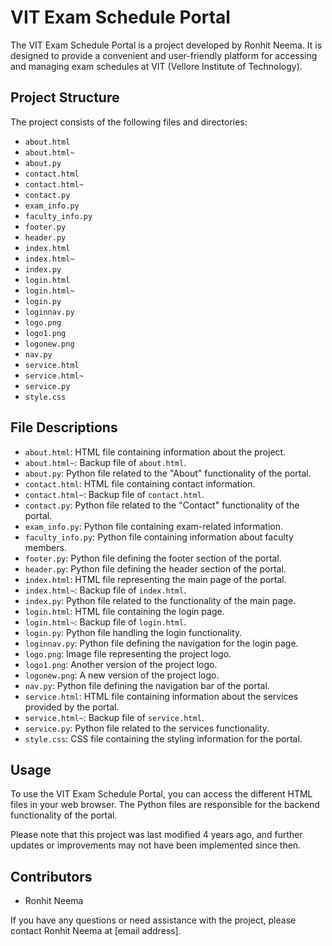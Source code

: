 # VIT Exam Schedule Portal

The VIT Exam Schedule Portal is a project developed by Ronhit Neema. It is designed to provide a convenient and user-friendly platform for accessing and managing exam schedules at VIT (Vellore Institute of Technology).

## Project Structure

The project consists of the following files and directories:

- `about.html`
- `about.html~`
- `about.py`
- `contact.html`
- `contact.html~`
- `contact.py`
- `exam_info.py`
- `faculty_info.py`
- `footer.py`
- `header.py`
- `index.html`
- `index.html~`
- `index.py`
- `login.html`
- `login.html~`
- `login.py`
- `loginnav.py`
- `logo.png`
- `logo1.png`
- `logonew.png`
- `nav.py`
- `service.html`
- `service.html~`
- `service.py`
- `style.css`

## File Descriptions

- `about.html`: HTML file containing information about the project.
- `about.html~`: Backup file of `about.html`.
- `about.py`: Python file related to the "About" functionality of the portal.
- `contact.html`: HTML file containing contact information.
- `contact.html~`: Backup file of `contact.html`.
- `contact.py`: Python file related to the "Contact" functionality of the portal.
- `exam_info.py`: Python file containing exam-related information.
- `faculty_info.py`: Python file containing information about faculty members.
- `footer.py`: Python file defining the footer section of the portal.
- `header.py`: Python file defining the header section of the portal.
- `index.html`: HTML file representing the main page of the portal.
- `index.html~`: Backup file of `index.html`.
- `index.py`: Python file related to the functionality of the main page.
- `login.html`: HTML file containing the login page.
- `login.html~`: Backup file of `login.html`.
- `login.py`: Python file handling the login functionality.
- `loginnav.py`: Python file defining the navigation for the login page.
- `logo.png`: Image file representing the project logo.
- `logo1.png`: Another version of the project logo.
- `logonew.png`: A new version of the project logo.
- `nav.py`: Python file defining the navigation bar of the portal.
- `service.html`: HTML file containing information about the services provided by the portal.
- `service.html~`: Backup file of `service.html`.
- `service.py`: Python file related to the services functionality.
- `style.css`: CSS file containing the styling information for the portal.

## Usage

To use the VIT Exam Schedule Portal, you can access the different HTML files in your web browser. The Python files are responsible for the backend functionality of the portal.

Please note that this project was last modified 4 years ago, and further updates or improvements may not have been implemented since then.

## Contributors

- Ronhit Neema

If you have any questions or need assistance with the project, please contact Ronhit Neema at [email address].
